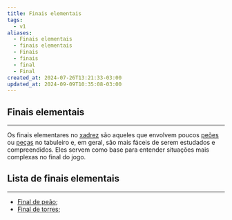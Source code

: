 ```yaml
---
title: Finais elementais
tags:
  - v1
aliases:
  - Finais elementais
  - finais elementais
  - Finais
  - finais
  - final
  - Final
created_at: 2024-07-26T13:21:33-03:00
updated_at: 2024-09-09T10:35:08-03:00
---
```


## Finais elementais
---
Os finais elementares no [xadrez](../../../../sementes/2024/07/06/Xadrez.md) são aqueles que envolvem poucos [peões](Xadrez_Peao.md) ou [peças](Xadrez_Pecas.md) no tabuleiro e, em geral, são mais fáceis de serem estudados e compreendidos. Eles servem como base para entender situações mais complexas no final do jogo.

## Lista de finais elementais
---
- [Final de peão](../../../../atomos/2024/07/26/Xadrez_Final_de_peao.md);
- [Final de torres](../08/Xadrez_Final_de_torres.md);